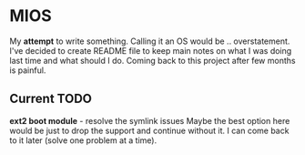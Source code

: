 # MIOS
My **attempt** to write something. Calling it an OS would be .. overstatement. I've decided to create README file to keep main notes on what I was doing last time and what should I do. Coming back to this project after few months is painful.

## Current TODO
**ext2 boot module** - resolve the symlink issues
Maybe the best option here would be just to drop the support and continue without it. I can come back to it later (solve one problem at a time).

